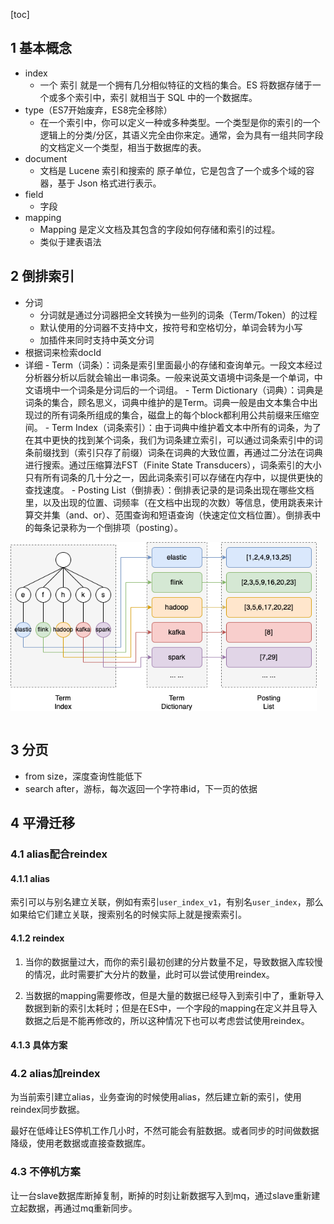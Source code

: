 [toc]

## 1 基本概念

- index
    - 一个 索引 就是一个拥有几分相似特征的文档的集合。ES 将数据存储于一个或多个索引中，索引 就相当于 SQL 中的一个数据库。
- type（ES7开始废弃，ES8完全移除）
    - 在一个索引中，你可以定义一种或多种类型。一个类型是你的索引的一个逻辑上的分类/分区，其语义完全由你来定。通常，会为具有一组共同字段的文档定义一个类型，相当于数据库的表。
- document
    - 文档是 Lucene 索引和搜索的 原子单位，它是包含了一个或多个域的容器，基于 Json 格式进行表示。
- field
    - 字段
- mapping
    - Mapping 是定义文档及其包含的字段如何存储和索引的过程。
    - 类似于建表语法

## 2 倒排索引

- 分词
    - 分词就是通过分词器把全文转换为一些列的词条（Term/Token）的过程
    - 默认使用的分词器不支持中文，按符号和空格切分，单词会转为小写
    - 加插件来同时支持中英文分词
- 根据词来检索docId
- 详细
        - Term（词条）：词条是索引里面最小的存储和查询单元。一段文本经过分析器分析以后就会输出一串词条。一般来说英文语境中词条是一个单词，中文语境中一个词条是分词后的一个词组。
        - Term Dictionary（词典）：词典是词条的集合，顾名思义，词典中维护的是Term。词典一般是由文本集合中出现过的所有词条所组成的集合，磁盘上的每个block都利用公共前缀来压缩空间。
        - Term Index（词条索引）：由于词典中维护着文本中所有的词条，为了在其中更快的找到某个词条，我们为词条建立索引，可以通过词条索引中的词条前缀找到（索引只存了前缀）词条在词典的大致位置，再通过二分法在词典进行搜索。通过压缩算法FST（Finite State Transducers），词条索引的大小只有所有词条的几十分之一，因此词条索引可以存储在内存中，以提供更快的查找速度。
        - Posting List（倒排表）：倒排表记录的是词条出现在哪些文档里，以及出现的位置、词频率（在文档中出现的次数）等信息，使用跳表来计算交并集（and、or）、范围查询和短语查询（快速定位文档位置）。倒排表中的每条记录称为一个倒排项（posting）。
<div style="width: 100%; margin: 0 auto"><img src="./assets/202207241555749.png" alt="7027703-b2c08f00cc8300e4" style="zoom:80%;" align="center"/></div>
<br/>

## 3 分页

- from size，深度查询性能低下
- search after，游标，每次返回一个字符串id，下一页的依据

## 4 平滑迁移

### 4.1 alias配合reindex

#### 4.1.1 alias

索引可以与别名建立关联，例如有索引`user_index_v1`，有别名`user_index`，那么如果给它们建立关联，搜索别名的时候实际上就是搜索索引。

#### 4.1.2 reindex

1. 当你的数据量过大，而你的索引最初创建的分片数量不足，导致数据入库较慢的情况，此时需要扩大分片的数量，此时可以尝试使用reindex。

2. 当数据的mapping需要修改，但是大量的数据已经导入到索引中了，重新导入数据到新的索引太耗时；但是在ES中，一个字段的mapping在定义并且导入数据之后是不能再修改的，所以这种情况下也可以考虑尝试使用reindex。

#### 4.1.3 具体方案

### 4.2 alias加reindex

为当前索引建立alias，业务查询的时候使用alias，然后建立新的索引，使用reindex同步数据。

最好在低峰让ES停机工作几小时，不然可能会有脏数据。或者同步的时间做数据降级，使用老数据或直接查数据库。

### 4.3 不停机方案

让一台slave数据库断掉复制，断掉的时刻让新数据写入到mq，通过slave重新建立起数据，再通过mq重新同步。